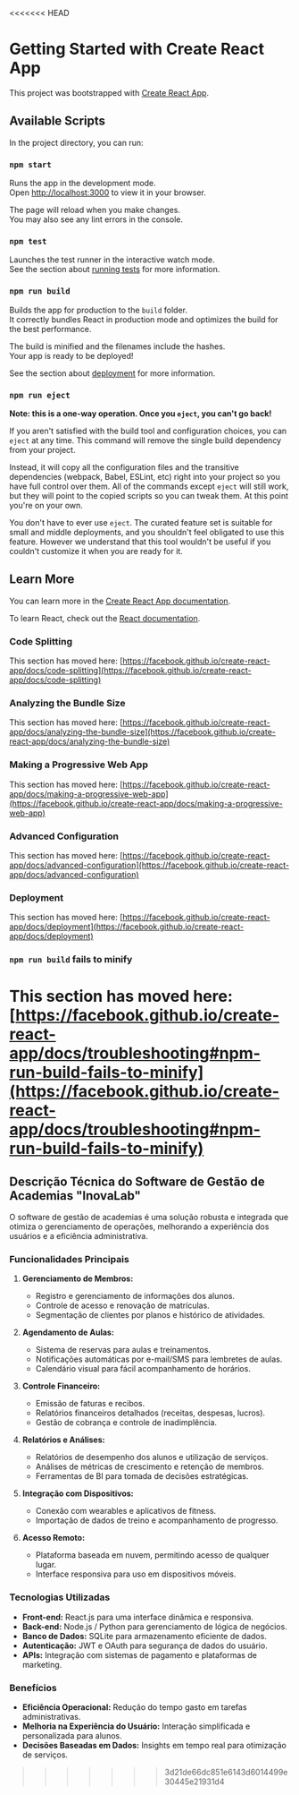 <<<<<<< HEAD
# Getting Started with Create React App

This project was bootstrapped with [Create React App](https://github.com/facebook/create-react-app).

## Available Scripts

In the project directory, you can run:

### `npm start`

Runs the app in the development mode.\
Open [http://localhost:3000](http://localhost:3000) to view it in your browser.

The page will reload when you make changes.\
You may also see any lint errors in the console.

### `npm test`

Launches the test runner in the interactive watch mode.\
See the section about [running tests](https://facebook.github.io/create-react-app/docs/running-tests) for more information.

### `npm run build`

Builds the app for production to the `build` folder.\
It correctly bundles React in production mode and optimizes the build for the best performance.

The build is minified and the filenames include the hashes.\
Your app is ready to be deployed!

See the section about [deployment](https://facebook.github.io/create-react-app/docs/deployment) for more information.

### `npm run eject`

**Note: this is a one-way operation. Once you `eject`, you can't go back!**

If you aren't satisfied with the build tool and configuration choices, you can `eject` at any time. This command will remove the single build dependency from your project.

Instead, it will copy all the configuration files and the transitive dependencies (webpack, Babel, ESLint, etc) right into your project so you have full control over them. All of the commands except `eject` will still work, but they will point to the copied scripts so you can tweak them. At this point you're on your own.

You don't have to ever use `eject`. The curated feature set is suitable for small and middle deployments, and you shouldn't feel obligated to use this feature. However we understand that this tool wouldn't be useful if you couldn't customize it when you are ready for it.

## Learn More

You can learn more in the [Create React App documentation](https://facebook.github.io/create-react-app/docs/getting-started).

To learn React, check out the [React documentation](https://reactjs.org/).

### Code Splitting

This section has moved here: [https://facebook.github.io/create-react-app/docs/code-splitting](https://facebook.github.io/create-react-app/docs/code-splitting)

### Analyzing the Bundle Size

This section has moved here: [https://facebook.github.io/create-react-app/docs/analyzing-the-bundle-size](https://facebook.github.io/create-react-app/docs/analyzing-the-bundle-size)

### Making a Progressive Web App

This section has moved here: [https://facebook.github.io/create-react-app/docs/making-a-progressive-web-app](https://facebook.github.io/create-react-app/docs/making-a-progressive-web-app)

### Advanced Configuration

This section has moved here: [https://facebook.github.io/create-react-app/docs/advanced-configuration](https://facebook.github.io/create-react-app/docs/advanced-configuration)

### Deployment

This section has moved here: [https://facebook.github.io/create-react-app/docs/deployment](https://facebook.github.io/create-react-app/docs/deployment)

### `npm run build` fails to minify

This section has moved here: [https://facebook.github.io/create-react-app/docs/troubleshooting#npm-run-build-fails-to-minify](https://facebook.github.io/create-react-app/docs/troubleshooting#npm-run-build-fails-to-minify)
=======
## Descrição Técnica do Software de Gestão de Academias "InovaLab"

O software de gestão de academias é uma solução robusta e integrada que otimiza o gerenciamento de operações, melhorando a experiência dos usuários e a eficiência administrativa. 

### Funcionalidades Principais

1. **Gerenciamento de Membros:**
   - Registro e gerenciamento de informações dos alunos.
   - Controle de acesso e renovação de matrículas.
   - Segmentação de clientes por planos e histórico de atividades.

2. **Agendamento de Aulas:**
   - Sistema de reservas para aulas e treinamentos.
   - Notificações automáticas por e-mail/SMS para lembretes de aulas.
   - Calendário visual para fácil acompanhamento de horários.

3. **Controle Financeiro:**
   - Emissão de faturas e recibos.
   - Relatórios financeiros detalhados (receitas, despesas, lucros).
   - Gestão de cobrança e controle de inadimplência.

4. **Relatórios e Análises:**
   - Relatórios de desempenho dos alunos e utilização de serviços.
   - Análises de métricas de crescimento e retenção de membros.
   - Ferramentas de BI para tomada de decisões estratégicas.

5. **Integração com Dispositivos:**
   - Conexão com wearables e aplicativos de fitness.
   - Importação de dados de treino e acompanhamento de progresso.

6. **Acesso Remoto:**
   - Plataforma baseada em nuvem, permitindo acesso de qualquer lugar.
   - Interface responsiva para uso em dispositivos móveis.

### Tecnologias Utilizadas

- **Front-end:** React.js para uma interface dinâmica e responsiva.
- **Back-end:** Node.js / Python para gerenciamento de lógica de negócios.
- **Banco de Dados:** SQLite para armazenamento eficiente de dados.
- **Autenticação:** JWT e OAuth para segurança de dados do usuário.
- **APIs:** Integração com sistemas de pagamento e plataformas de marketing.

### Benefícios

- **Eficiência Operacional:** Redução do tempo gasto em tarefas administrativas.
- **Melhoria na Experiência do Usuário:** Interação simplificada e personalizada para alunos.
- **Decisões Baseadas em Dados:** Insights em tempo real para otimização de serviços.
>>>>>>> 3d21de66dc851e6143d6014499e30445e21931d4
